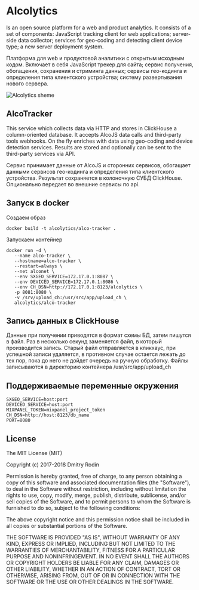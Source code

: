 # Alcolytics

Is an open source platform for a web and product analytics. It consists of a set of components: JavaScript tracking client for web applications; server-side data collector; services for geo-coding and detecting client device type; a new server deployment system.

Платформа для web и продуктовой аналитики с открытым исходным кодом. Включает в себя JavaScript трекер для сайта; сервис получения, обогащения, сохранения и стриминга данных; сервисы гео-кодинга и определения типа клиентского устройства; систему развертывания нового сервера. 

![Alcolytics sheme](https://raw.githubusercontent.com/alcolytics/alco-tracker/master/docs/alco-scheme.png)

## AlcoTracker

This service which collects data via HTTP and stores in ClickHouse a column-oriented database. It accepts AlcoJS data calls and third-party tools webhooks. On the fly enriches with data using geo-coding and device detection services. Results are stored and optionally can be sent to the third-party services via API.

Сервис принимает данные от AlcoJS и сторонних сервисов, обогащает данными сервисов гео-кодинга и определения типа клиентского устройства. Результат  сохраняется в колоночную СУБД ClickHouse. Опционально передает во внешние сервисы по api. 

## Запуск в docker

Создаем образ

    docker build -t alcolytics/alco-tracker .
    
Запускаем контейнер
    
    docker run -d \
       --name alco-tracker \
       --hostname=alco-tracker \
       --restart=always \
       --net alconet \
       --env SXGEO_SERVICE=172.17.0.1:8087 \
       --env DEVICED_SERVICE=172.17.0.1:8086 \
       --env CH_DSN=http://172.17.0.1:8123/alcolytics \
       -p 8081:8080 \
       -v /srv/upload_ch:/usr/src/app/upload_ch \
       alcolytics/alco-tracker

## Запись данных в ClickHouse

Данные при получении приводятся в формат схемы БД, затем пишутся в файл. Раз в несколько секунд заменяется файл,
в который производится запись. Старый файл отправляется в кликхаус, при успешной записи удаляется, в противном случае
остается лежать до тех пор, пока до него не дойдет очередь на ручную обработку.
Файлы записываются в директорию контейнера /usr/src/app/upload_ch

## Поддерживаемые переменные окружения

    SXGEO_SERVICE=host:port
    DEVICED_SERVICE=host:port
    MIXPANEL_TOKEN=mixpanel_project_token
    CH_DSN=http://host:8123/db_name
    PORT=8080

## License

The MIT License (MIT)

Copyright (c) 2017-2018 Dmitry Rodin

Permission is hereby granted, free of charge, to any person obtaining a copy
of this software and associated documentation files (the "Software"), to deal
in the Software without restriction, including without limitation the rights
to use, copy, modify, merge, publish, distribute, sublicense, and/or sell
copies of the Software, and to permit persons to whom the Software is
furnished to do so, subject to the following conditions:

The above copyright notice and this permission notice shall be included in all
copies or substantial portions of the Software.

THE SOFTWARE IS PROVIDED "AS IS", WITHOUT WARRANTY OF ANY KIND, EXPRESS OR
IMPLIED, INCLUDING BUT NOT LIMITED TO THE WARRANTIES OF MERCHANTABILITY,
FITNESS FOR A PARTICULAR PURPOSE AND NONINFRINGEMENT. IN NO EVENT SHALL THE
AUTHORS OR COPYRIGHT HOLDERS BE LIABLE FOR ANY CLAIM, DAMAGES OR OTHER
LIABILITY, WHETHER IN AN ACTION OF CONTRACT, TORT OR OTHERWISE, ARISING FROM,
OUT OF OR IN CONNECTION WITH THE SOFTWARE OR THE USE OR OTHER DEALINGS IN THE
SOFTWARE.
